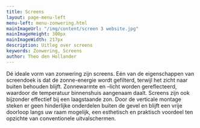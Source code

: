 ```yaml
---
title: Screens
layout: page-menu-left
menu-left: menu-zonwering.html
mainImageUrl: "/img/content/screen 3 website.jpg"
mainImageHeight: 300px
mainImageWidth: 217px
description: Uitleg over screens
keywords: Zonwering, Screens
author: Theo den Hollander
---
```


Dé ideale vorm van zonwering zijn screens. Eén van de eigenschappen van screendoek is dat de zonne-energie wordt gefilterd, terwijl het zicht naar buiten behouden blijft. Zonnewarmte en –licht worden gereflecteerd, waardoor de temperatuur binnenshuis aangenaam daalt. Screens zijn ook bijzonder effectief bij een laagstaande zon. Door de verticale montage steken er geen hinderlijke onderdelen buiten de gevel en blijft een vrije doorloop langs uw raam mogelijk, een esthetisch en praktisch voordeel ten opzichte van conventionele uitvalschermen.